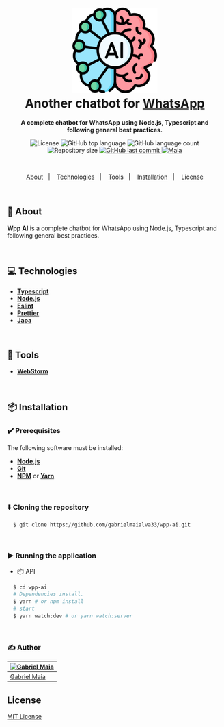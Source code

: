 <h1 align="center">
  <br>
  <img src="https://raw.githubusercontent.com/gabrielmaialva33/wpp-ai/master/.github/assets/ai.png" alt="AI" width="200">
  <br>
  Another chatbot for <a href="https://www.whatsapp.com/?lang=pt_BR">WhatsApp</a>
  <br>
</h1>

<p align="center">
  <strong>A complete chatbot for WhatsApp using Node.js, Typescript and following general best practices.</strong>
</p>

<p align="center">
  <img src="https://img.shields.io/github/license/gabrielmaialva33/wpp-ai?color=00b8d3?style=flat&logo=appveyor" alt="License" />
  <img src="https://img.shields.io/github/languages/top/gabrielmaialva33/wpp-ai?style=flat&logo=appveyor" alt="GitHub top language" >
  <img src="https://img.shields.io/github/languages/count/gabrielmaialva33/wpp-ai?style=flat&logo=appveyor" alt="GitHub language count" >
  <img src="https://img.shields.io/github/repo-size/gabrielmaialva33/wpp-ai?style=flat&logo=appveyor" alt="Repository size" >
  <a href="https://github.com/gabrielmaialva33/wpp-ai/commits/master">
    <img src="https://img.shields.io/github/last-commit/gabrielmaialva33/wpp-ai?style=flat&logo=appveyor" alt="GitHub last commit" >
    <img src="https://img.shields.io/badge/made%20by-Maia-15c3d6?style=flat&logo=appveyor" alt="Maia" >  
  </a>
</p>

<br>

<p align="center">
  <a href="#bookmark-about">About</a>&nbsp;&nbsp;&nbsp;|&nbsp;&nbsp;&nbsp;
  <a href="#computer-technologies">Technologies</a>&nbsp;&nbsp;&nbsp;|&nbsp;&nbsp;&nbsp;
  <a href="#wrench-tools">Tools</a>&nbsp;&nbsp;&nbsp;|&nbsp;&nbsp;&nbsp;
  <a href="#package-installation">Installation</a>&nbsp;&nbsp;&nbsp;|&nbsp;&nbsp;&nbsp;
  <a href="#memo-license">License</a>
</p>

<br>

## :bookmark: About

**Wpp AI** is a complete chatbot for WhatsApp using Node.js, Typescript and following general best practices.

<br>

## :computer: Technologies

- **[Typescript](https://www.typescriptlang.org/)**
- **[Node.js](https://nodejs.org/)**
- **[Eslint](https://eslint.org/)**
- **[Prettier](https://prettier.io/)**
- **[Japa](https://japa.dev/)**

<br>

## :wrench: Tools

- **[WebStorm](https://www.jetbrains.com/webstorm/)**

<br>

## :package: Installation

### :heavy_check_mark: **Prerequisites**

The following software must be installed:

- **[Node.js](https://nodejs.org/en/)**
- **[Git](https://git-scm.com/)**
- **[NPM](https://www.npmjs.com/)** or **[Yarn](https://yarnpkg.com/)**

<br>

### :arrow_down: **Cloning the repository**

```sh
  $ git clone https://github.com/gabrielmaialva33/wpp-ai.git
```

<br>

### :arrow_forward: **Running the application**

- :package: API

```sh
  $ cd wpp-ai
  # Dependencies install.
  $ yarn # or npm install
  # start
  $ yarn watch:dev # or yarn watch:server
```

<br>

### :writing_hand: **Author**

| [![Gabriel Maia](https://avatars.githubusercontent.com/u/26732067?size=100)](https://github.com/gabrielmaialva33) |
| ----------------------------------------------------------------------------------------------------------------- |
| [Gabriel Maia](https://github.com/gabrielmaialva33)                                                               |

## License

[MIT License](./LICENSE)
